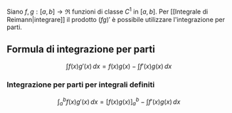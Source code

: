 Siano $f,g:[a,b]\to\Re$ funzioni di classe $C^1$ in $[a,b]$.
Per [[Integrale di Reimann|integrare]] il prodotto $(fg)'$ è possibile utilizzare l'integrazione per parti.
## Formula di integrazione per parti

$$
\int f(x)g'(x)  \, dx = f(x)g(x)-\int f'(x)g(x) \, dx 
$$
### Integrazione per parti per integrali definiti

$$
\int_{a}^b f(x)g'(x)  \, dx =[ f(x)g(x)]_{a}^b-\int f'(x)g(x) \, dx 
$$